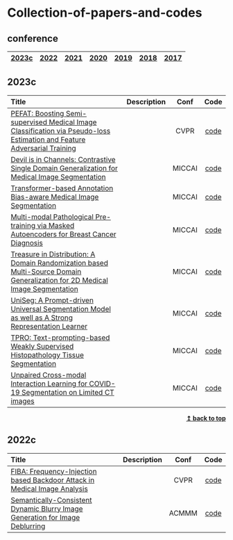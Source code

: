 # Collection-of-papers-and-codes
<div align="left">
  
## conference
| [2023c](#2023) | [2022](#2022c) | [2021](#2021c) | [2020](#2020c) | [2019](#2019c) | [2018](#2018c) | [2017](#2017c) | 
|:-------:|:-------:|:-------:|:-------:|:-------:|:-------:|:-------:|
## 2023c
| Title | Description | Conf | Code | 
|:--------|:--------:|:--------:|:-------:|
| [PEFAT: Boosting Semi-supervised Medical Image Classification via Pseudo-loss Estimation and Feature Adversarial Training](https://openaccess.thecvf.com/content/CVPR2023/papers/Zeng_PEFAT_Boosting_Semi-Supervised_Medical_Image_Classification_via_Pseudo-Loss_Estimation_and_CVPR_2023_paper.pdf) | | CVPR | [code](https://github.com/maxwell0027/PEFAT) | 
| [Devil is in Channels: Contrastive Single Domain Generalization for Medical Image Segmentation](https://arxiv.org/abs/2306.05254) |  | MICCAI | [code](https://github.com/ShishuaiHu/CCSDG) |
| [Transformer-based Annotation Bias-aware Medical Image Segmentation](https://arxiv.org/abs/2306.01340) |  | MICCAI | [code](https://github.com/Merrical/TAB) |
| [Multi-modal Pathological Pre-training via Masked Autoencoders for Breast Cancer Diagnosis]() |  | MICCAI | [code]() |
| [Treasure in Distribution: A Domain Randomization based Multi-Source Domain Generalization for 2D Medical Image Segmentation](https://arxiv.org/pdf/2305.19949.pdf) |  | MICCAI | [code](https://github.com/Chen-Ziyang/TriD) |
| [UniSeg: A Prompt-driven Universal Segmentation Model as well as A Strong Representation Learner](https://arxiv.org/pdf/2304.03493.pdf) | | MICCAI | [code](https://github.com/yeerwen/UniSeg) |
| [TPRO: Text-prompting-based Weakly Supervised Histopathology Tissue Segmentation]() | | MICCAI | [code]() |
| [Unpaired Cross-modal Interaction Learning for COVID-19 Segmentation on Limited CT images]() | | MICCAI | [code]() |

<div align="right">
<b><a href="#----">↥ back to top</a></b>
</div>

## 2022c
| Title | Description | Conf | Code | 
|:--------|:--------:|:--------:|:-------:|
| [FIBA: Frequency-Injection based Backdoor Attack in Medical Image Analysis](https://arxiv.org/pdf/2112.01148.pdf) | | CVPR | [code](https://github.com/HazardFY/FIBA) |
| [Semantically-Consistent Dynamic Blurry Image Generation for Image Deblurring](https://dl.acm.org/doi/pdf/10.1145/3503161.3548106) | | ACMMM | [code]() |

